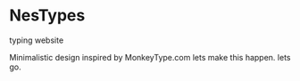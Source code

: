 # NesTypes
typing website

Minimalistic design inspired by MonkeyType.com
lets make this happen. lets go.
